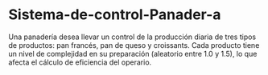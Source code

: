 # Sistema-de-control-Panader-a
Una panadería desea llevar un control de la producción diaria de tres tipos de productos: pan francés, pan de queso y croissants. Cada producto tiene un nivel de complejidad en su preparación (aleatorio entre 1.0 y 1.5), lo que afecta el cálculo de eficiencia del operario.

